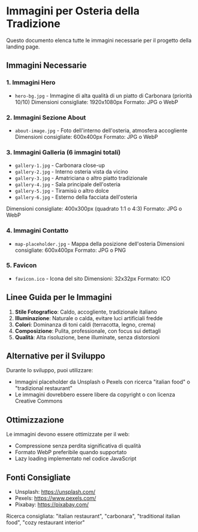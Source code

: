 # Immagini per Osteria della Tradizione

Questo documento elenca tutte le immagini necessarie per il progetto della landing page.

## Immagini Necessarie

### 1. Immagini Hero
- `hero-bg.jpg` - Immagine di alta qualità di un piatto di Carbonara (priorità 10/10)
  Dimensioni consigliate: 1920x1080px
  Formato: JPG o WebP

### 2. Immagini Sezione About
- `about-image.jpg` - Foto dell'interno dell'osteria, atmosfera accogliente
  Dimensioni consigliate: 600x400px
  Formato: JPG o WebP

### 3. Immagini Galleria (6 immagini totali)
- `gallery-1.jpg` - Carbonara close-up
- `gallery-2.jpg` - Interno osteria vista da vicino
- `gallery-3.jpg` - Amatriciana o altro piatto tradizionale
- `gallery-4.jpg` - Sala principale dell'osteria
- `gallery-5.jpg` - Tiramisù o altro dolce
- `gallery-6.jpg` - Esterno della facciata dell'osteria

Dimensioni consigliate: 400x300px (quadrato 1:1 o 4:3)
Formato: JPG o WebP

### 4. Immagini Contatto
- `map-placeholder.jpg` - Mappa della posizione dell'osteria
  Dimensioni consigliate: 600x400px
  Formato: JPG o PNG

### 5. Favicon
- `favicon.ico` - Icona del sito
  Dimensioni: 32x32px
  Formato: ICO

## Linee Guida per le Immagini

1. **Stile Fotografico**: Caldo, accogliente, tradizionale italiano
2. **Illuminazione**: Naturale o calda, evitare luci artificiali fredde
3. **Colori**: Dominanza di toni caldi (terracotta, legno, crema)
4. **Composizione**: Pulita, professionale, con focus sui dettagli
5. **Qualità**: Alta risoluzione, bene illuminate, senza distorsioni

## Alternative per il Sviluppo

Durante lo sviluppo, puoi utilizzare:
- Immagini placeholder da Unsplash o Pexels con ricerca "italian food" o "tradizional restaurant"
- Le immagini dovrebbero essere libere da copyright o con licenza Creative Commons

## Ottimizzazione

Le immagini devono essere ottimizzate per il web:
- Compressione senza perdita significativa di qualità
- Formato WebP preferibile quando supportato
- Lazy loading implementato nel codice JavaScript

## Fonti Consigliate

- Unsplash: https://unsplash.com/
- Pexels: https://www.pexels.com/
- Pixabay: https://pixabay.com/

Ricerca consigliata: "italian restaurant", "carbonara", "traditional italian food", "cozy restaurant interior"